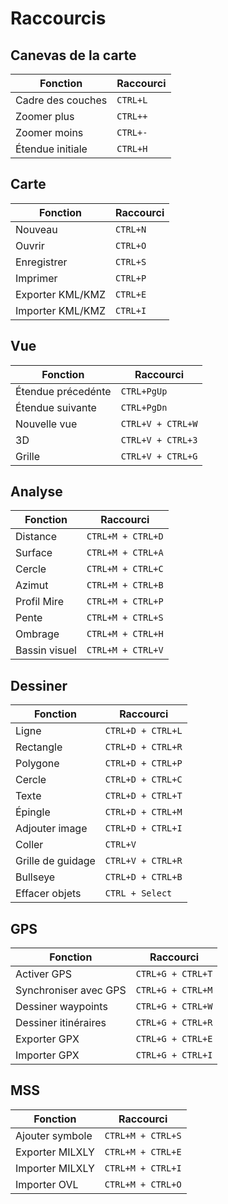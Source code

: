 # Raccourcis

## Canevas de la carte
| Fonction           | Raccourci         |
|--------------------|-------------------|
| Cadre des couches  | `CTRL+L`          |
| Zoomer plus        | `CTRL++`          |
| Zoomer moins       | `CTRL+-`          |
| Étendue initiale   | `CTRL+H`          |

## Carte
| Fonction           | Raccourci         |
|--------------------|-------------------|
| Nouveau            | `CTRL+N`          |
| Ouvrir             | `CTRL+O`          |
| Enregistrer        | `CTRL+S`          |
| Imprimer           | `CTRL+P`          |
| Exporter KML/KMZ   | `CTRL+E`          |
| Importer KML/KMZ   | `CTRL+I`          |

## Vue
| Fonction           | Raccourci         |
|--------------------|-------------------|
| Étendue précedénte | `CTRL+PgUp`       |
| Étendue suivante   | `CTRL+PgDn`       |
| Nouvelle vue       | `CTRL+V + CTRL+W` |
| 3D                 | `CTRL+V + CTRL+3` |
| Grille             | `CTRL+V + CTRL+G` |

## Analyse
| Fonction           | Raccourci         |
|--------------------|-------------------|
| Distance           | `CTRL+M + CTRL+D` |
| Surface            | `CTRL+M + CTRL+A` |
| Cercle             | `CTRL+M + CTRL+C` |
| Azimut             | `CTRL+M + CTRL+B` |
| Profil Mire        | `CTRL+M + CTRL+P` |
| Pente              | `CTRL+M + CTRL+S` |
| Ombrage            | `CTRL+M + CTRL+H` |
| Bassin visuel      | `CTRL+M + CTRL+V` |

## Dessiner
| Fonction         | Raccourci         |
|------------------|-------------------|
| Ligne            | `CTRL+D + CTRL+L` |
| Rectangle        | `CTRL+D + CTRL+R` |
| Polygone         | `CTRL+D + CTRL+P` |
| Cercle           | `CTRL+D + CTRL+C` |
| Texte            | `CTRL+D + CTRL+T` |
| Épingle          | `CTRL+D + CTRL+M` |
| Adjouter image   | `CTRL+D + CTRL+I` |
| Coller           | `CTRL+V`          |
| Grille de guidage| `CTRL+V + CTRL+R` |
| Bullseye         | `CTRL+D + CTRL+B` |
| Effacer objets   | `CTRL + Select`   |

## GPS
| Fonction              | Raccourci         |
|-----------------------|-------------------|
| Activer GPS           | `CTRL+G + CTRL+T` |
| Synchroniser avec GPS | `CTRL+G + CTRL+M` |
| Dessiner waypoints    | `CTRL+G + CTRL+W` |
| Dessiner itinéraires  | `CTRL+G + CTRL+R` |
| Exporter GPX          | `CTRL+G + CTRL+E` |
| Importer GPX          | `CTRL+G + CTRL+I` |

## MSS
| Fonction         | Raccourci         |
|------------------|-------------------|
| Ajouter symbole  | `CTRL+M + CTRL+S` |
| Exporter MILXLY  | `CTRL+M + CTRL+E` |
| Importer MILXLY  | `CTRL+M + CTRL+I` |
| Importer OVL     | `CTRL+M + CTRL+O` |
